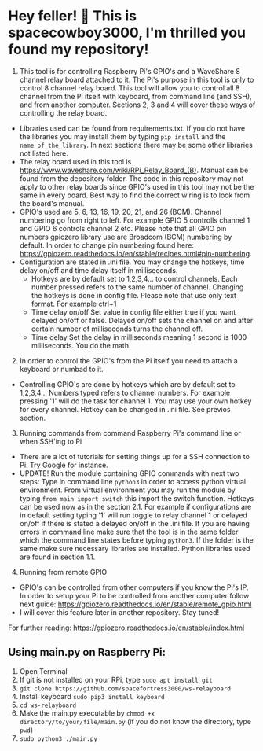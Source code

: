 # Hey feller! :cowboy_hat_face: This is spacecowboy3000, I'm thrilled you found my repository!

1. This tool is for controlling Raspberry Pi's GPIO's and a WaveShare 8 channel relay board attached to it. The Pi's purpose in this tool is only to control 8 channel relay board. This tool will allow you to control all 8 channel from the Pi itself with keyboard, from command line (and SSH), and from another computer. Sections 2, 3 and 4 will cover these ways of controlling the relay board.
+ Libraries used can be found from requirements.txt. If you do not have the libraries you may install them by typing `pip install` and the `name_of_the_library`. In next sections there may be some other libraries not listed here.
+ The relay board used in this tool is https://www.waveshare.com/wiki/RPi_Relay_Board_(B). Manual can be found from the depository folder. The code in this repository may not apply to other relay boards since GPIO's used in this tool may not be the same in every board. Best way to find the correct wiring is to look from the board's manual.
+ GPIO's used are 5, 6, 13, 16, 19, 20, 21, and 26 (BCM). Channel numbering go from right to left. For example GPIO 5 controlls channel 1 and GPIO 6 controls channel 2 etc. Please note that all GPIO pin numbers gpiozero library use are Broadcom (BCM) numbering by default. In order to change pin numbering found here: https://gpiozero.readthedocs.io/en/stable/recipes.html#pin-numbering.
+ Configuration are stated in .ini file. You may change the hotkeys, time delay on/off and time delay itself in milliseconds.
  + Hotkeys are by default set to 1,2,3,4... to control channels. Each number pressed refers to the same number of channel. Changing the hotkeys is done in config file. Please note that use only text format. For example ctrl+1
  + Time delay on/off Set value in config file either true if you want delayed on/off or false. Delayed on/off sets the channel on and after certain number of milliseconds turns the channel off.
  + Time delay Set the delay in milliseconds meaning 1 second is 1000 milliseconds. You do the math.

2. In order to control the GPIO's from the Pi itself you need to attach a keyboard or numbad to it.
+ Controlling GPIO's are done by hotkeys which are by default set to 1,2,3,4... Numbers typed refers to channel numbers. For example pressing '1' will do the task for channel 1. You may use your own hotkey for every channel. Hotkey can be changed in .ini file. See previos section.

3. Running commands from command Raspberry Pi's command line or when SSH'ing to Pi
+ There are a lot of tutorials for setting things up for a SSH connection to Pi. Try Google for instance.
+ UPDATE! Run the module containing GPIO commands with next two steps: Type in command line `python3` in order to access python virtual environment. From virtual environment you may run the module by typing `from main import switch` this import the switch function. Hotkeys can be used now as in the section 2.1. For example if configurations are in default setting typing '1' will run toggle to relay channel 1 or delayed on/off if there is stated a delayed on/off in the .ini file. If you are having errors in command line make sure that the tool is in the same folder which the command line states before typing `python3`. If the folder is the same make sure necessary libraries are installed. Python libraries used are found in section 1.1.

4. Running from remote GPIO
+ GPIO's can be controlled from other computers if you know the Pi's IP. In order to setup your Pi to be controlled from another computer follow next guide: https://gpiozero.readthedocs.io/en/stable/remote_gpio.html
+ I will cover this feature later in another repository. Stay tuned!

For further reading: https://gpiozero.readthedocs.io/en/stable/index.html

## Using main.py on Raspberry Pi:

1. Open Terminal
2. If git is not installed on your RPi, type `sudo apt install git`
3. `git clone https://github.com/spacefortress3000/ws-relayboard`
4. Install keyboard `sudo pip3 install keyboard`
5. `cd ws-relayboard`
6. Make the main.py executable by `chmod +x directory/to/your/file/main.py` (if you do not know the directory, type `pwd`)
7. `sudo python3 ./main.py`
